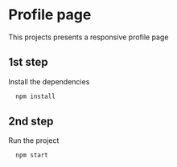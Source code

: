 # Profile page

This projects presents a responsive profile page

## 1st step

Install the dependencies

```bash
  npm install
```

## 2nd step

Run the project

```bash
  npm start
```

